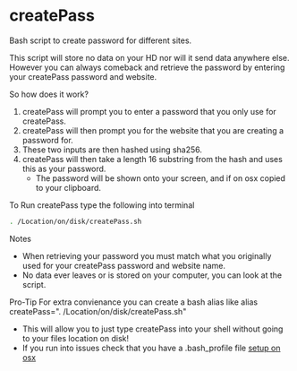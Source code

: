 # createPass
Bash script to create password for different sites.

This script will store no data on your HD nor will it send data anywhere else.
However you can always comeback and retrieve the password by entering your createPass password and website.

So how does it work? 
1) createPass will prompt you to enter a password that you only use for createPass. 
2) createPass will then prompt you for the website that you are creating a password for.
3) These two inputs are then hashed using sha256.
4) createPass will then take a length 16 substring from the hash and uses this as your password.
	- The password will be shown onto your screen, and if on osx copied to your clipboard.

To Run createPass type the following into terminal
```bash
. /Location/on/disk/createPass.sh
```

Notes
- When retrieving your password you must match what you originally used for your createPass password and website name.
- No data ever leaves or is stored on your computer, you can look at the script.

Pro-Tip
For extra convienance you can create a bash alias like
	alias createPass=". /Location/on/disk/createPass.sh"

- This will allow you to just type createPass into your shell without going to your files location on disk!
- If you run into issues check that you have a .bash_profile file [setup on osx](https://stackoverflow.com/questions/8967843/how-do-i-create-a-bash-alias)
